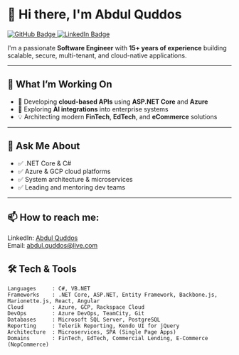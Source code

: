 # 👋 Hi there, I'm Abdul Quddos

<p align="left">
  <a href="https://github.com/abdulquddos">
    <img src="https://img.shields.io/badge/-@AbdulQuddos-181717?style=flat-square&logo=github" alt="GitHub Badge" />
  </a>
  <a href="https://www.linkedin.com/in/abdulquddos/" target="_blank">
    <img src="https://img.shields.io/badge/-Abdul%20Quddos-blue?style=flat-square&logo=linkedin&logoColor=white" alt="LinkedIn Badge" />
  </a>
</p>

I'm a passionate **Software Engineer** with **15+ years of experience** building scalable, secure, multi-tenant, and cloud-native applications.

---

## 🚀 What I’m Working On
- 🔭 Developing **cloud-based APIs** using **ASP.NET Core** and **Azure**
- 🌱 Exploring **AI integrations** into enterprise systems
- 💡 Architecting modern **FinTech**, **EdTech**, and **eCommerce** solutions

---

## 🧠 Ask Me About
- ✅ .NET Core & C#
- ✅ Azure & GCP cloud platforms
- ✅ System architecture & microservices
- ✅ Leading and mentoring dev teams

---

## 📫 How to reach me: 
LinkedIn: <a href="https://www.linkedin.com/in/abdulquddos/" target="_blank">Abdul Quddos</a>
<br>
Email: <a href="mailto:abdul.quddos@live.com" target="_blank">abdul.quddos@live.com</a>

## 🛠️ Tech & Tools

```text
Languages     : C#, VB.NET
Frameworks    : .NET Core, ASP.NET, Entity Framework, Backbone.js, Marionette.js, React, Angular
Cloud         : Azure, GCP, Rackspace Cloud
DevOps        : Azure DevOps, TeamCity, Git
Databases     : Microsoft SQL Server, PostgreSQL
Reporting     : Telerik Reporting, Kendo UI for jQuery
Architecture  : Microservices, SPA (Single Page Apps)
Domains       : FinTech, EdTech, Commercial Lending, E-Commerce (NopCommerce)


